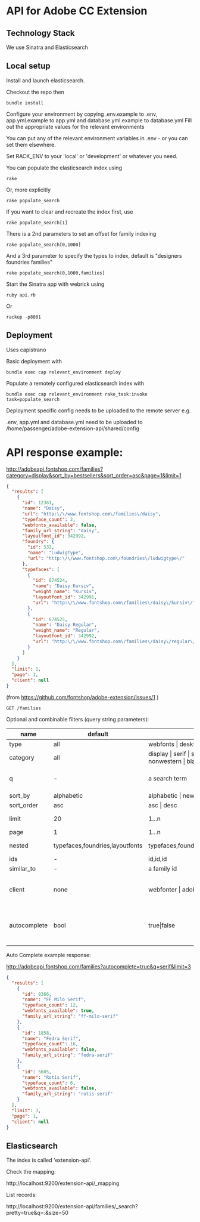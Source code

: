 # API for Adobe CC Extension

## Technology Stack

We use Sinatra and Elasticsearch

## Local setup

Install and launch elasticsearch.

Checkout the repo then

    bundle install
        
Configure your environment by copying .env.example to .env, app.yml.example to app.yml and database.yml.example to database.yml
Fill out the appropriate values for the relevant environments

You can put any of the relevant environment variables in .env - or you can set them elsewhere.

Set RACK_ENV to your 'local' or 'development' or whatever you need. 

You can populate the elasticsearch index using

    rake
    
Or, more explicitly

    rake populate_search
    
If you want to clear and recreate the index first, use    

    rake populate_search[1]
    
There is a 2nd parameters to set an offset for family indexing
    
    rake populate_search[0,1000]
    
And a 3rd parameter to specify the types to index, default is "designers foundries families"
    
    rake populate_search[0,1000,families]    
    

Start the Sinatra app with webrick using
    
    ruby api.rb
    
Or

    rackup -p8081

    
## Deployment
    
Uses capistrano

Basic deployment with

    bundle exec cap relevant_environment deploy
    
Populate a remotely configured elasticsearch index with
    
    bundle exec cap relevant_environment rake_task:invoke task=populate_search

Deployment specific config needs to be uploaded to the remote server e.g.

.env, app.yml and database.yml need to be uploaded to /home/passenger/adobe-extension-api/shared/config


# API response example:

http://adobeapi.fontshop.com/families?category=display&sort_by=bestsellers&sort_order=asc&page=1&limit=1

```json
{
  "results": [
    {
      "id": 12361,
      "name": "Daisy",
      "url": "http:\/\/www.fontshop.com\/families\/daisy",
      "typeface_count": 2,
      "webfonts_available": false,
      "family_url_string": "daisy",
      "layoutfont_id": 342992,
      "foundry": {
        "id": 532,
        "name": "LudwigType",
        "url": "http:\/\/www.fontshop.com\/foundries\/ludwigtype\/"
      },
      "typefaces": [
        {
          "id": 674524,
          "name": "Daisy Kursiv",
          "weight_name": "Kursiv",
          "layoutfont_id": 342991,
          "url": "http:\/\/www.fontshop.com\/families\/daisy\/kursiv\/"
        },
        {
          "id": 674525,
          "name": "Daisy Regular",
          "weight_name": "Regular",
          "layoutfont_id": 342992,
          "url": "http:\/\/www.fontshop.com\/families\/daisy\/regular\/"
        }
      ]
    }
  ],
  "limit": 1,
  "page": 1,
  "client": null
}
```
(from https://github.com/fontshop/adobe-extension/issues/1 )

<code>GET /families</code>

Optional and combinable filters (query string parameters):

name|default|values|notes
----|-------|------|-----
type|all|webfonts \| desktopfonts|
category|all|display \| serif \| slab \| script \| sans \| nonwestern \| blackletter|
q|-|a search term|Could be separate method
sort_by|alphabetic|alphabetic \| newest \| bestsellers|
sort_order|asc|asc \| desc|
limit|20|1...n|Results per page
page|1|1...n|
nested|typefaces,foundries,layoutfonts|typefaces,foundries,layoutfonts,designers…|nested models
ids|-|id,id,id|
similar_to|-|a family id|
client|none|webfonter \| adobe-plugin|Useful for applying tool-specific data filters
autocomplete|bool|true\|false|display autocomplete suggestions based on value of q

Auto Complete example response:

http://adobeapi.fontshop.com/families?autocomplete=true&q=serif&limit=3

```json
{
  "results": [
    {
      "id": 8366,
      "name": "FF Milo Serif",
      "typeface_count": 12,
      "webfonts_available": true,
      "family_url_string": "ff-milo-serif"
    },
    {
      "id": 1858,
      "name": "Fedra Serif",
      "typeface_count": 16,
      "webfonts_available": false,
      "family_url_string": "fedra-serif"
    },
    {
      "id": 5605,
      "name": "Rotis Serif",
      "typeface_count": 6,
      "webfonts_available": false,
      "family_url_string": "rotis-serif"
    }
  ],
  "limit": 3,
  "page": 1,
  "client": null
}
```

## Elasticsearch

The index is called 'extension-api'.

Check the mapping:

http://localhost:9200/extension-api/_mapping

List records:

http://localhost:9200/extension-api/families/_search?pretty=true&q=*:*&size=50

